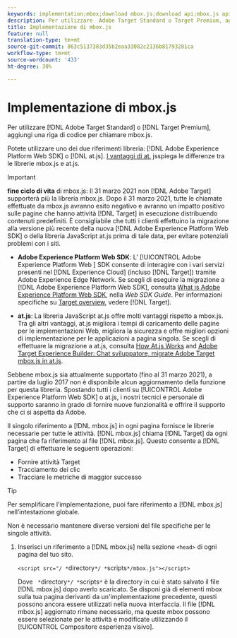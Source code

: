 ```yaml
---
keywords: implementation;mbox;download mbox.js;download api;mbox.js api
description: Per utilizzare  Adobe Target Standard o Target Premium, aggiungete una riga di codice per chiamare mbox.js.
title: Implementazione di mbox.js
feature: null
translation-type: tm+mt
source-git-commit: 863c5137383d35b2eaa33082c2136b81793281ca
workflow-type: tm+mt
source-wordcount: '433'
ht-degree: 30%

---
```



# Implementazione di mbox.js

Per utilizzare [!DNL Adobe Target Standard] o [!DNL Target Premium], aggiungi una riga di codice per chiamare mbox.js.

Potete utilizzare uno dei due riferimenti libreria: [!DNL Adobe Experience Platform Web SDK] o [!DNL at.js]. [I vantaggi di at.](/help/c-implementing-target/c-implementing-target-for-client-side-web/t-mbox-download/c-target-atjs-implementation/target-atjs-implementation.md#benefits) jsspiega le differenze tra le librerie mbox.js e at.js.

>[!IMPORTANT]
>
>**fine ciclo di vita** di mbox.js: Il 31 marzo 2021 non  [!DNL Adobe Target] supporterà più la libreria mbox.js. Dopo il 31 marzo 2021, tutte le chiamate effettuate da mbox.js avranno esito negativo e avranno un impatto positivo sulle pagine che hanno attività [!DNL Target] in esecuzione distribuendo contenuti predefiniti. È consigliabile che tutti i clienti effettuino la migrazione alla versione più recente della nuova [!DNL Adobe Experience Platform Web SDK] o della libreria JavaScript at.js prima di tale data, per evitare potenziali problemi con i siti.
>
>* **Adobe Experience Platform Web SDK**: L’ [!UICONTROL Adobe Experience Platform Web ] SDK consente di interagire con i vari servizi presenti nel  [!DNL Experience Cloud] (incluso  [!DNL Target]) tramite Adobe Experience Edge Network. Se scegli di eseguire la migrazione a [!DNL Adobe Experience Platform Web SDK], consulta [What is Adobe Experience Platform Web SDK](https://experienceleague.adobe.com/docs/experience-platform/edge/home.html), nella *Web SDK Guide*. Per informazioni specifiche su [Target overview](https://experienceleague.adobe.com/docs/experience-platform/edge/personalization/adobe-target/target-overview.html), vedere [!DNL Target].
   >
   >
* **at.js**: La libreria JavaScript at.js offre molti vantaggi rispetto a mbox.js. Tra gli altri vantaggi, at.js migliora i tempi di caricamento delle pagine per le implementazioni Web, migliora la sicurezza e offre migliori opzioni di implementazione per le applicazioni a pagina singola. Se scegli di effettuare la migrazione a at.js, consulta [How At.js Works](/help/c-implementing-target/c-implementing-target-for-client-side-web/c-how-atjs-works/how-atjs-works.md) and [ Adobe Target Experience Builder: Chat sviluppatore, migrate  Adobe Target mbox.js in at.js](https://seminars.adobeconnect.com/ptdo6mfo6qn6/?proto=true).
>
>
Sebbene mbox.js sia attualmente supportato (fino al 31 marzo 2021), a partire da luglio 2017 non è disponibile alcun aggiornamento della funzione per questa libreria. Spostando tutti i clienti su [!UICONTROL Adobe Experience Platform Web SDK] o at.js, i nostri tecnici e personale di supporto saranno in grado di fornire nuove funzionalità e offrire il supporto che ci si aspetta da  Adobe.

Il singolo riferimento a [!DNL mbox.js] in ogni pagina fornisce le librerie necessarie per tutte le attività. [!DNL mbox.js] chiama [!DNL Target] da ogni pagina che fa riferimento al file [!DNL mbox.js]. Questo consente a [!DNL Target] di effettuare le seguenti operazioni:

* Fornire attività Target
* Tracciamento dei clic
* Tracciare le metriche di maggior successo

>[!TIP]
>
>Per semplificare l’implementazione, puoi fare riferimento a [!DNL mbox.js] nell’intestazione globale.

Non è necessario mantenere diverse versioni del file specifiche per le singole attività.

1. Inserisci un riferimento a [!DNL mbox.js] nella sezione `<head>` di ogni pagina del tuo sito.

   `<script src="/ *`directory`*/ *`scripts`*/mbox.js"></script>`

   Dove ` *`directory`*/ *`scripts`*` è la directory in cui è stato salvato il file [!DNL mbox.js] dopo averlo scaricato. 
Se disponi già di elementi mbox sulla tua pagina derivanti da un&#39;implementazione precedente, questi possono ancora essere utilizzati nella nuova interfaccia. Il file [!DNL mbox.js] aggiornato rimane necessario, ma queste mbox possono essere selezionate per le attività e modificate utilizzando il [!UICONTROL Compositore esperienza visivo].